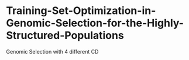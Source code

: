 # Training-Set-Optimization-in-Genomic-Selection-for-the-Highly-Structured-Populations
Genomic Selection with 4 different CD 
